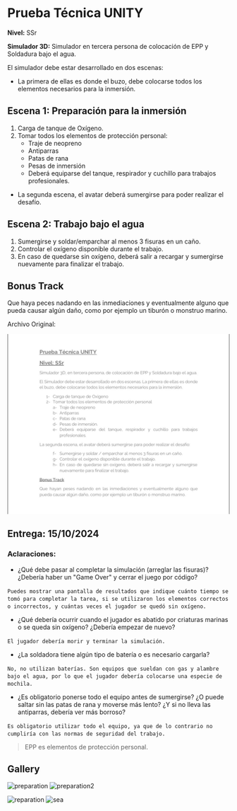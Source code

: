 ﻿# Prueba Técnica UNITY

**Nivel:** SSr

**Simulador 3D:** Simulador en tercera persona de colocación de EPP y Soldadura bajo el agua.

El simulador debe estar desarrollado en dos escenas:

- La primera de ellas es donde el buzo, debe colocarse todos los elementos necesarios para la inmersión.

## Escena 1: Preparación para la inmersión

1. Carga de tanque de Oxígeno.
2. Tomar todos los elementos de protección personal:
   - Traje de neopreno
   - Antiparras
   - Patas de rana
   - Pesas de inmersión
   - Deberá equiparse del tanque, respirador y cuchillo para trabajos profesionales.

- La segunda escena, el avatar deberá sumergirse para poder realizar el desafío.

## Escena 2: Trabajo bajo el agua

1. Sumergirse y soldar/emparchar al menos 3 fisuras en un caño.
2. Controlar el oxígeno disponible durante el trabajo.
3. En caso de quedarse sin oxígeno, deberá salir a recargar y sumergirse nuevamente para finalizar el trabajo.

## Bonus Track

Que haya peces nadando en las inmediaciones y eventualmente alguno que pueda causar algún daño, como por ejemplo un tiburón o monstruo marino.

Archivo Original:

![Prueba_de_Desarrollo_Unity](Prueba_de_Desarrollo_Unity.jpg)

## Entrega: 15/10/2024

### Aclaraciones:

- ¿Qué debe pasar al completar la simulación (arreglar las fisuras)? ¿Debería haber un "Game Over" y cerrar el juego por código?

`Puedes mostrar una pantalla de resultados que indique cuánto tiempo se tomó para completar la tarea, si se utilizaron los elementos correctos o incorrectos, y cuántas veces el jugador se quedó sin oxígeno.`

- ¿Qué debería ocurrir cuando el jugador es abatido por criaturas marinas o se queda sin oxígeno? ¿Debería empezar de nuevo?

`El jugador debería morir y terminar la simulación.`

- ¿La soldadora tiene algún tipo de batería o es necesario cargarla?

`No, no utilizan baterías. Son equipos que sueldan con gas y alambre bajo el agua, por lo que el jugador debería colocarse una especie de mochila.`

- ¿Es obligatorio ponerse todo el equipo antes de sumergirse? ¿O puede saltar sin las patas de rana y moverse más lento? ¿Y si no lleva las antiparras, debería ver más borroso?

`Es obligatorio utilizar todo el equipo, ya que de lo contrario no cumpliría con las normas de seguridad del trabajo.`

> EPP es elementos de protección personal.


## Gallery

![preparation](https://github.com/user-attachments/assets/47f9b042-f4f9-466c-b3ec-e82ecf1142a2)
![preparation2](https://github.com/user-attachments/assets/55643195-8efd-490b-bbc0-fe283222e217)

![reparation](https://github.com/user-attachments/assets/19779634-8189-4c0f-a81b-e21cc555cc9b)
![sea](https://github.com/user-attachments/assets/8da69d0c-30db-435d-bb74-7550f3eb49e7)
